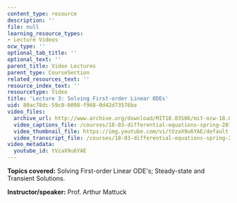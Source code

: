 ```yaml
---
content_type: resource
description: ''
file: null
learning_resource_types:
- Lecture Videos
ocw_type: ''
optional_tab_title: ''
optional_text: ''
parent_title: Video Lectures
parent_type: CourseSection
related_resources_text: ''
resource_index_text: ''
resourcetype: Video
title: 'Lecture 3: Solving First-order Linear ODEs'
uid: 80ac78dc-59c0-0098-f968-0d42d73576ba
video_files:
  archive_url: http://www.archive.org/download/MIT18.03S06/mit-ocw-18.03-lec3-10feb2003-220k.mp4
  video_captions_file: /courses/18-03-differential-equations-spring-2010/0e8fd17fb62f5fc795d9c368a0287441_tVzaX9u6YAE.vtt
  video_thumbnail_file: https://img.youtube.com/vi/tVzaX9u6YAE/default.jpg
  video_transcript_file: /courses/18-03-differential-equations-spring-2010/e2050548ce3563d310c88c1c80c0fa32_tVzaX9u6YAE.pdf
video_metadata:
  youtube_id: tVzaX9u6YAE
---
```


**Topics covered:** Solving First-order Linear ODE's; Steady-state and Transient Solutions.

**Instructor/speaker:** Prof. Arthur Mattuck